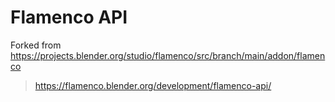 # Flamenco API

Forked from https://projects.blender.org/studio/flamenco/src/branch/main/addon/flamenco

> https://flamenco.blender.org/development/flamenco-api/
